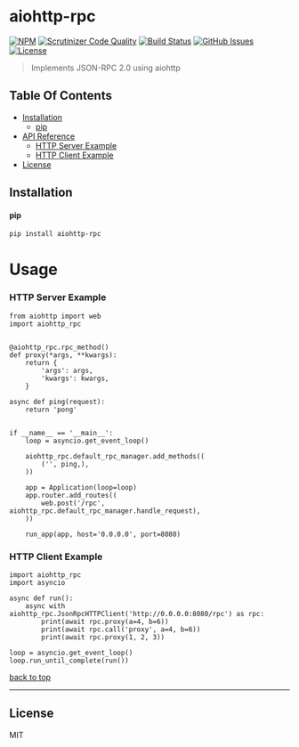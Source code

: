 # aiohttp-rpc

[![NPM](https://img.shields.io/pypi/v/aiohttp-rpc.svg?style=flat-square)](https://www.npmjs.com/package/aiohttp-rpc)  [![Scrutinizer Code Quality](https://img.shields.io/scrutinizer/g/expert-m/aiohttp-rpc.svg?style=flat-square)](https://scrutinizer-ci.com/g/expert-m/aiohttp-rpc/?branch=master)  [![Build Status](https://img.shields.io/scrutinizer/build/g/expert-m/aiohttp-rpc.svg?style=flat-square)](https://scrutinizer-ci.com/g/expert-m/aiohttp-rpc/build-status/master)  [![GitHub Issues](https://img.shields.io/github/issues/expert-m/aiohttp-rpc.svg?style=flat-square)](https://github.com/expert-m/aiohttp-rpc/issues) [![License](https://img.shields.io/badge/license-MIT-blue.svg?style=flat-square)](https://opensource.org/licenses/MIT)

> Implements JSON-RPC 2.0 using aiohttp

## Table Of Contents
- [Installation](#installation)
    - [pip](#pip)
- [API Reference](#api-reference)
  - [HTTP Server Example](#http-server-example)
  - [HTTP Client Example](#http-client-example)
- [License](#license)

## Installation

#### pip
```bash
pip install aiohttp-rpc
```

# Usage

### HTTP Server Example
```python3
from aiohttp import web
import aiohttp_rpc


@aiohttp_rpc.rpc_method()
def proxy(*args, **kwargs):
    return {
        'args': args,
        'kwargs': kwargs,
    }

async def ping(request):
    return 'pong'


if __name__ == '__main__':
    loop = asyncio.get_event_loop()

    aiohttp_rpc.default_rpc_manager.add_methods((
        ('', ping,),
    ))

    app = Application(loop=loop)
    app.router.add_routes((
        web.post('/rpc', aiohttp_rpc.default_rpc_manager.handle_request),
    ))

    run_app(app, host='0.0.0.0', port=8080)
```


### HTTP Client Example
```python3
import aiohttp_rpc
import asyncio

async def run():
    async with aiohttp_rpc.JsonRpcHTTPClient('http://0.0.0.0:8080/rpc') as rpc:
        print(await rpc.proxy(a=4, b=6))
        print(await rpc.call('proxy', a=4, b=6))
        print(await rpc.proxy(1, 2, 3))

loop = asyncio.get_event_loop()
loop.run_until_complete(run())
```

[back to top](#table-of-contents)

---

## License
MIT
